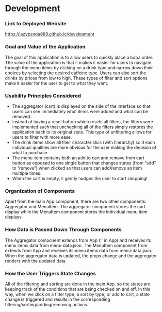 # Development

### Link to Deployed Website
https://lazypanda888.github.io/development

### Goal and Value of the Application
The goal of this application is to allow users to quickly place a boba order. The value of the application is that it makes it easier for users to navigate through the menu items by clicking on a drink type and narrow down their choices by selecting the desired caffeine type. Users can also sort the drinks by prices from low to high. These types of filter and sort options make it easier for the user to get to what they want. 

### Usability Principles Considered
- The aggregator (cart) is displayed on the side of the interface so that users can see immediately what items were added and what can be removed. 
- Instead of having a reset button which resets all filters, the filters were implemented such that unchecking all of the filters simply restores the application back to its original state. This type of unfiltering allows for users to filter with more ease.
- The drink items show all their characteristics (with hierarchy) so it each individual qualities are more obvious for the user making the decision of what to purchase.
- The menu item contains both an add to cart and remove from cart button as opposed to one single button that changes states (from “add” to “remove”) when clicked so that users can add/remove an item multiple times.
- When the cart is empty, it gently nudges the user to start shopping!

### Organization of Components
Apart from the main App component, there are two other components: Aggregator and MenuItem. The aggregator component stores the cart display while the MenuItem component stores the individual menu item displays. 

### How Data is Passed Down Through Components
The Aggregator component extends from App ('<Aggregator cart={cart}></Aggregator>' in App) and receives its menu items data from menu-data.json. The MenuItem component from extends from App and receives its menu items data from menu-data.json. When the aggregator data is updated, the props change and the aggregator renders with the updated data.

### How the User Triggers State Changes
All of the filtering and sorting are done in the main App, so the states are keeping track of the conditions that are being checked on and off. In this way, when we click on a filter type, a sort by type, or add to cart, a state change is triggered and results in the corresponding filtering/sorting/adding/removing actions.
